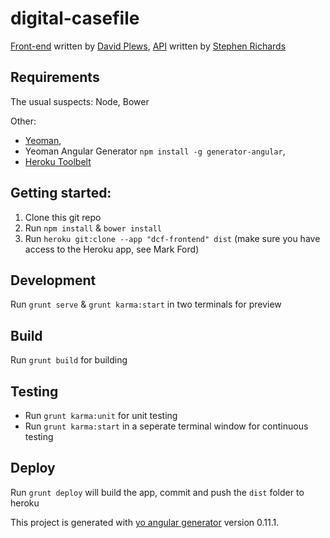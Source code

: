 # digital-casefile

[Front-end](https://dcf-frontend.herokuapps.com) written by [David Plews](https://github.com/cleargif),
[API](https://dcf-backend.herokuapp.com/case_files/) written by [Stephen Richards](https://github.com/stephenrichards)
 
## Requirements

The usual suspects: Node, Bower

Other:
- [Yeoman](http://yeoman.io/),
- Yeoman Angular Generator `npm install -g generator-angular`,
- [Heroku Toolbelt](https://toolbelt.heroku.com/)


## Getting started:

1. Clone this git repo
2. Run `npm install` & `bower install`
3. Run `heroku git:clone --app "dcf-frontend" dist` (make sure you have access to the Heroku app, see Mark Ford)

## Development

Run `grunt serve` & `grunt karma:start` in two terminals for preview

## Build

Run `grunt build` for building

## Testing

- Run `grunt karma:unit` for unit testing
- Run `grunt karma:start` in a seperate terminal window for continuous testing

## Deploy

Run `grunt deploy` will build the app, commit and push the `dist` folder to heroku


This project is generated with [yo angular generator](https://github.com/yeoman/generator-angular)
version 0.11.1.
